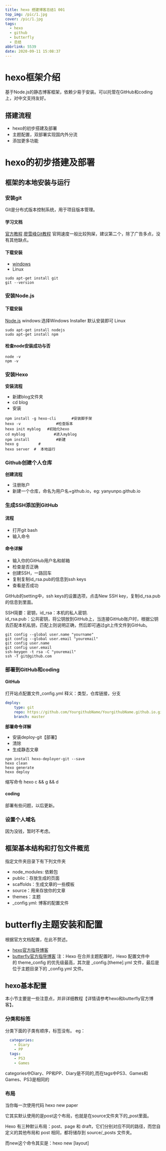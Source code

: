 ```yaml
---
title: hexo 搭建博客总结1 001
top_img: /pic/1.jpg
cover: /pic/1.jpg
tags:
  - hexo
  - github
  - butterfly
  - 总结
abbrlink: 5539
date: 2020-09-11 15:08:37
---
```

# hexo框架介绍

基于Node.js的静态博客框架，依赖少易于安装。可以托管在GitHub和coding上，对中文支持友好。

## 搭建流程
- hexo的初步搭建及部署
- 主题配置，双部署实现国内外分流
- 添加更多功能

# hexo的初步搭建及部署
## 框架的本地安装与运行
### 安装git
Git是分布式版本控制系统，用于项目版本管理。
#### 学习文档
[官方教程](https://git-scm.com/book/zh/)
[廖雪峰Git教程](https://www.liaoxuefeng.com/wiki/896043488029600)
官网速度一般比较狗屎，建议第二个，除了广告多点，没有其他缺点。

#### 下载安装
* [windows](https://gitforwindows.org/)
* Linux
```shell
sudo apt-get install git
git --version
```

### 安装Node.js

#### 下载安装
[Node.js](https://nodejs.org/en/)
windows:选择Windows Installer  默认安装即可
Linux
```shell
sudo apt-get install nodejs
sudo apt-get install npm
```

#### 检查node安装成功与否
```shell
node -v
npm -v
```

### 安装Hexo
**安装流程**
- 新建blog文件夹
- cd blog
- 安装
```shell
npm install -g hexo-cli       #安装脚手架
hexo -v                #检查版本
hexo init myblog   #初始化hexo
cd myblog             #进入myblog
npm install            #新建
hexo g         #   
hexo server  #  本地运行
```

### Github创建个人仓库
**创建流程**
- 注册账户
- 新建一个仓库，命名为用户名+github.io，eg: yanyunpo.github.io

### 生成SSH添加到GitHub

#### 流程
- 打开git bash
- 输入命令

#### 命令详解
- 输入你的GitHub用户名和邮箱
- 检查是否正确
- 创建SSH，一路回车
- 复制复制id_rsa.pub的信息到ssh keys
- 查看是否成功

GitHub的setting中，ssh keys的设置选项，点击New SSH key，复制id_rsa.pub的信息到里面。

SSH简要：密钥，id_rsa：本机的私人密钥.     
id_rsa.pub：公共密钥，将公钥放到GitHub上，当连接GitHub账户时，根据公钥去匹配本机私钥，匹配上则说明正确，然后即可通过git上传文件到GitHub。
```shell
git config --global user.name "yourname"
git config --global user.email "youremail"
git config user.name
git config user.email
ssh-keygen -t rsa -C "youremail"
ssh -T git@github.com
```

### 部署到GitHub和coding

#### GitHub

打开站点配置文件_config.yml
释义：类型，仓库链接，分支
```yaml
deploy:
    type: git
    repo: https://github.com/YourgithubName/YourgithubName.github.io.git
    branch: master
```

**部署命令详解**
- 安装deploy-git【部署】
- 清除
- 生成静态文章 
```shell
npm install hexo-deployer-git --save
hexo clean
hexo generate
hexo deploy
```
缩写命令
hexo c && g && d

#### coding
部署有些问题，以后更新。

### 设置个人域名
因为没钱，暂时不考虑。

## 框架基本结构和打包文件概览
指定文件夹目录下有下列文件夹
* node_modules: 依赖包
* public：存放生成的页面
* scaffolds：生成文章的一些模板
* source：用来存放你的文章
* themes：主题
* _config.yml: 博客的配置文件

# butterfly主题安装和配置
根据官方文档配置，在此不赘述。
+ [hexo官方指导博客](https://hexo.io/zh-cn/docs/)
+ [butterfly官方指导博客](https://demo.jerryc.me/)
注：Hexo 在合并主题配置时，Hexo 配置文件中的 theme_config 的优先级最高，其次是 _config.[theme].yml 文件，最后是位于主题目录下的 _config.yml 文件。

## hexo基本配置
本小节主要是一些注意点，并非详细教程【详情请参考hexo和butterfly官方博客】。
### 分类和标签
分类下面的子类有顺序，标签没有。
eg：
```yaml
  categories:
    - Diary
    - PP
  tags:
    - PS3
    - Games
```
categories中Diary、PP和PP、Diary是不同的,而在tags中PS3、Games和Games、PS3是相同的

### 布局

当你每一次使用代码 hexo new paper

它其实默认使用的是post这个布局，也就是在source文件夹下的_post里面。

Hexo 有三种默认布局：post、page 和 draft，它们分别对应不同的路径，而您自定义的其他布局和 post 相同，都将储存到 source/_posts 文件夹。

而new这个命令其实是：hexo new [layout] <title>

只不过这个layout默认是post罢了。

### page

如果你想另起一页，那么可以使用
hexo new page board
系统会自动给你在source文件夹下创建一个board文件夹，以及此文件夹下的index.md，这样你访问的board对应的链接就是http://xxx.xxx/board

### draft【草稿】

draft是草稿的意思，也就是你如果想写文章，又不希望被看到，那么可以
hexo new draft newpage。
这样会在source/_draft中新建一个newpage.md文件，如果你的草稿文件写的过程中，想要预览一下，那么可以使用
hexo server --draft，
在本地端口中开启服务预览。
如果你的草稿文件写完了，想要发表到post中，
hexo publish draft newpage ，
就会自动把newpage.md发送到post中。

## 更换喜欢的主题

GitHub上下载喜欢的主题，放置到theme的文件夹下，_config.xml中的theme换成主题文件夹的名字。
根据主题的文档进行配置修改即可。